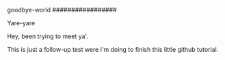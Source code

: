 goodbye-world
#################

Yare-yare


Hey, been trying to meet ya'.

This is just a follow-up test were i'm doing to finish this little github tutorial.
